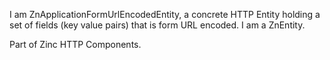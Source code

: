 I am ZnApplicationFormUrlEncodedEntity, a concrete HTTP Entity 
holding a set of fields (key value pairs) that is form URL encoded.
I am a ZnEntity.

Part of Zinc HTTP Components.